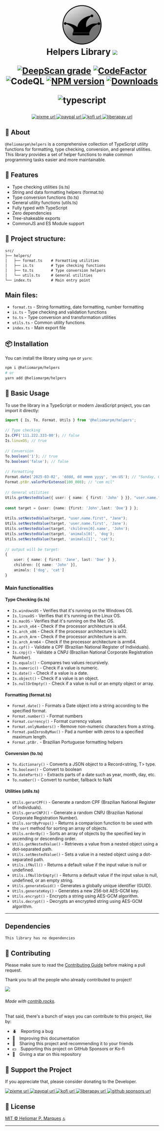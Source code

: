 
<div id="top" align="center" style="text-align:center;">
<h1>
  <img src="./logo.png" alt="Helpers Library" width="128" />
  <br>Helpers Library
  <a href="https://navto.me/heliomarpm" target="_blank"><img src="https://navto.me/assets/navigatetome-brand.png" width="32"/></a>

  [![DeepScan grade][url-deepscan-badge]][url-deepscan]
  [![CodeFactor][url-codefactor-badge]][url-codefactor] 
  ![CodeQL][url-codeql]<!-- ![Publish][url-publish] --> [![NPM version][url-npm-badge]][url-npm]
  [![Downloads][url-downloads-badge]][url-downloads]

  ![typescript](https://img.shields.io/github/package-json/dev-dependency-version/heliomarpm/helpers/typescript)
  <!-- ![lodash](https://img.shields.io/github/package-json/dependency-version/heliomarpm/helpers/lodash)   -->
</h1>

<p>
  <!-- PixMe -->
  <a href="https://www.pixme.bio/heliomarpm" target="_blank" rel="noopener noreferrer">
    <img alt="pixme url" src="https://img.shields.io/badge/donate%20on-pixme-1C1E26?style=for-the-badge&labelColor=1C1E26&color=28f4f4"/>
  </a>
  <!-- PayPal -->
  <a href="https://bit.ly/paypal-sponsor-heliomarpm" target="_blank" rel="noopener noreferrer">
    <img alt="paypal url" src="https://img.shields.io/badge/paypal-1C1E26?style=for-the-badge&labelColor=1C1E26&color=0475fe"/>
  </a>
  <!-- Ko-fi -->
  <a href="https://ko-fi.com/heliomarpm" target="_blank" rel="noopener noreferrer">
    <img alt="kofi url" src="https://img.shields.io/badge/kofi-1C1E26?style=for-the-badge&labelColor=1C1E26&color=ff5f5f"/>
  </a>
  <!-- LiberaPay -->  
  <a href="https://liberapay.com/heliomarpm" target="_blank" rel="noopener noreferrer">
     <img alt="liberapay url" src="https://img.shields.io/badge/liberapay-1C1E26?style=for-the-badge&labelColor=1C1E26&color=f6c915"/>
  </a>
  <!-- Version -->
  <!-- <a href="https://github.com/heliomarpm/helpers/releases" target="_blank" rel="noopener noreferrer">
     <img alt="releases url" src="https://img.shields.io/github/v/release/heliomarpm/helpers?style=for-the-badge&labelColor=1C1E26&color=2ea043"/>
  </a>   -->
  <!-- License -->
  <!-- <a href="https://github.com/heliomarpm/helpers/blob/main/LICENSE" target="_blank" rel="noopener noreferrer">
    <img alt="license url" src="https://img.shields.io/badge/license%20-MIT-1C1E26?style=for-the-badge&labelColor=1C1E26&color=61ffca"/>
  </a> -->
</p>
</div>


## 🎯 About

`@heliomarpm\helpers` is a comprehensive collection of TypeScript utility functions for formatting, type checking, conversion, and general utilities. This library provides a set of helper functions to make common programming tasks easier and more maintainable.


## 🚀 Features

- Type checking utilities (is.ts)
- String and data formatting helpers (format.ts) 
- Type conversion functions (to.ts)
- General utility functions (utils.ts)
- Fully typed with TypeScript
- Zero dependencies
- Tree-shakeable exports
- CommonJS and ES Module support

## 📁 Project structure:

```
src/
├── helpers/
│   ├── format.ts    # Formatting utilities
│   ├── is.ts        # Type checking functions
│   ├── to.ts        # Type conversion helpers
│   └── utils.ts     # General utilities
└── index.ts         # Main entry point
```

## Main files:

- `format.ts` - String formatting, date formatting, number formatting
- `is.ts` - Type checking and validation functions
- `to.ts` - Type conversion and transformation utilities
- `utils.ts` - Common utility functions
- `index.ts` - Main export file

## 📦 Installation

You can install the library using `npm` or `yarn`:

```bash
npm i @heliomarpm/helpers
# or 
yarn add @heliomarpm/helpers
```

## 🔧 Basic Usage

To use the library in a TypeScript or modern JavaScript project, you can import it directly:

```typescript
import { Is, To, Format, Utils } from '@heliomarpm/helpers';

// Type checking
Is.CPF('111.222.333-00'); // false
Is.linuxOS; // true

// Conversion
To.boolean('1'); // true
To.boolean('false'); // false

// Formatting
Format.date('2025-03-02', 'dddd, dd mmmm yyyy', 'en-US'); // "Sunday, 02 March 2025"
Format.ptBr.valorPorExtenso(100_000); // "cem mil"

// General utilities
Utils.getNestedValue({ user: { name: { first: 'John' } }}, "user.name.first"); // "John"

const target = {user: {name: {first: 'John',last: 'Doe'} } };

Utils.setNestedValue(target, "user.name.first", "Jane"); 
Utils.setNestedValue(target, 'user.name.first', 'Jane');
Utils.setNestedValue(target, 'children[0].name', 'John');
Utils.setNestedValue(target, 'animals[0]', 'dog');
Utils.setNestedValue(target, 'animals[1]', 'cat');

// output will be target:
{ 
 	user: { name: { first: 'Jane', last: 'Doe' } }, 
	children: [{ name: 'John' }], 
	animals: ['dog', 'cat'] 
}

```

### Main functionalities

#### Type Checking (is.ts)
- `Is.windowsOS` - Verifies that it's running on the Windows OS.
- `Is.linuxOS` - Verifies that it's running on the Linux OS.
- `Is.macOS` - Verifies that it's running on the Mac OS.
- `Is.arch_x64` - Check if the processor architecture is x64.
- `Is.arch_x86` - Check if the processor architecture is ia32.
- `Is.arch_Arm` - Check if the processor architecture is arm.	
- `Is.arch_Arm64` - Check if the processor architecture is arm64.
- `Is.cpf()` - Validate a CPF (Brazilian National Register of Individuals).
- `Is.cnpj()` - Validate a CNPJ (Brazilian National Corporate Registration Number).
- `Is.equals()` - Compares two values recursively.
- `Is.numeric()` - Check if a value is numeric.
- `Is.date()` - Check if a value is a date.
- `Is.object()` - Check if a value is an object.
- `Is.nullOrEmpty()` - Check if a value is null or an empty object or array.

#### Formatting (format.ts)
- `Format.date()` - Formats a Date object into a string according to the specified format.
- `Format.number()` - Format numbers
- `Format.currency()` - Format currency values
- `Format.onlyNumbers()` - Remove non-numeric characters from a string.
- `Format.padZerosByMax()` - Pad a number with zeros to a specified maximum length.
- `Format.ptBr.` - Brazilian Portuguese formatting helpers

#### Conversion (to.ts)
- `To.dictionary()` - Converts a JSON object to a Record<string, T> type.
- `To.boolean()` - Convert to boolean
- `To.dateParts()` - Extracts parts of a date such as year, month, day, etc.
- `To.number()` - Convert to number, fallback to NaN

#### Utilities (utils.ts)
- `Utils.gerarCPF()` - Generate a random CPF (Brazilian National Register of Individuals).
- `Utils.gerarCNPJ()` - Generate a random CNPJ (Brazilian National Corporate Registration Number).
- `Utils.sortByProps()` - Returns a comparison function to be used with the `sort` method for sorting an array of objects.	
- `Utils.orderBy()` - Sorts an array of objects by the specified key in ascending or descending order.
- `Utils.getNestedValue()` - Retrieves a value from a nested object using a dot-separated path.
- `Utils.setNestedValue()` - Sets a value in a nested object using a dot-separated path.
- `Utils.ifNull()` - Returns a default value if the input value is null or undefined.
- `Utils.ifNullOrEmpty()` - Returns a default value if the input value is null, undefined, or an empty string.
- `Utils.generateGuid()` - Generates a globally unique identifier (GUID).
- `Utils.generateKey()` - Generates a new 256-bit AES-GCM key.
- `Utils.encrypt()` - Encrypts a string using AES-GCM algorithm.
- `Utils.decrypt()` - Decrypts an encrypted string using AES-GCM algorithm.
___

## Dependencies

	This library has no dependencies


## 🤝 Contributing

Please make sure to read the [Contributing Guide](docs/CONTRIBUTING.md) before making a pull request.


Thank you to all the people who already contributed to project!

<a href="https://github.com/heliomarpm/helpers/graphs/contributors" target="_blank">
  <img src="https://contrib.rocks/image?repo=heliomarpm/helpers" />
</a>

###### Made with [contrib.rocks](https://contrib.rocks).

That said, there's a bunch of ways you can contribute to this project, like by:

- :beetle: Reporting a bug
- :page_facing_up: Improving this documentation
- :rotating_light: Sharing this project and recommending it to your friends
- :dollar: Supporting this project on GitHub Sponsors or Ko-fi
- :star2: Giving a star on this repository


## 📢 Support the Project

If you appreciate that, please consider donating to the Developer.

<p>
  <!-- PixMe -->
  <a href="https://www.pixme.bio/heliomarpm" target="_blank" rel="noopener noreferrer">
    <img alt="pixme url" src="https://img.shields.io/badge/donate%20on-pixme-1C1E26?style=for-the-badge&labelColor=1C1E26&color=28f4f4"/>
  </a>
  <!-- PayPal -->
  <a href="https://bit.ly/paypal-sponsor-heliomarpm" target="_blank" rel="noopener noreferrer">
    <img alt="paypal url" src="https://img.shields.io/badge/paypal-1C1E26?style=for-the-badge&labelColor=1C1E26&color=0475fe"/>
  </a>
  <!-- Ko-fi -->
  <a href="https://ko-fi.com/heliomarpm" target="_blank" rel="noopener noreferrer">
    <img alt="kofi url" src="https://img.shields.io/badge/kofi-1C1E26?style=for-the-badge&labelColor=1C1E26&color=ff5f5f"/>
  </a>
  <!-- LiberaPay -->  
  <a href="https://liberapay.com/heliomarpm" target="_blank" rel="noopener noreferrer">
     <img alt="liberapay url" src="https://img.shields.io/badge/liberapay-1C1E26?style=for-the-badge&labelColor=1C1E26&color=f6c915"/>
  </a>  
  <!-- GitHub Sponsors -->
  <a href="https://github.com/sponsors/heliomarpm" target="_blank" rel="noopener noreferrer">
    <img alt="github sponsors url" src="https://img.shields.io/badge/GitHub%20-Sponsor-1C1E26?style=for-the-badge&labelColor=1C1E26&color=db61a2"/>
  </a>
</p>

## 📝 License

[MIT © Heliomar P. Marques](LICENSE) <a href="#top">🔝</a>


----
[url-npm]: https://www.npmjs.com/package/@heliomarpm/helpers
[url-npm-badge]: https://img.shields.io/npm/v/@heliomarpm/helpers.svg
[url-downloads]: http://badge.fury.io/js/@heliomarpm/helpers.svg
[url-downloads-badge]: https://img.shields.io/npm/dm/@heliomarpm/helpers.svg  
[url-deepscan]: https://deepscan.io/dashboard#view=project&tid=19612&pid=28935&bid=933374
[url-deepscan-badge]: https://deepscan.io/api/teams/19612/projects/28935/branches/933374/badge/grade.svg
[url-codefactor]: https://www.codefactor.io/repository/github/heliomarpm/helpers
[url-codefactor-badge]: https://www.codefactor.io/repository/github/heliomarpm/helpers/badge
[url-codeql]: https://github.com/heliomarpm/helpers/actions/workflows/codeql.yml/badge.svg 
[url-publish]: https://github.com/heliomarpm/helpers/actions/workflows/publish.yml/badge.svg 
